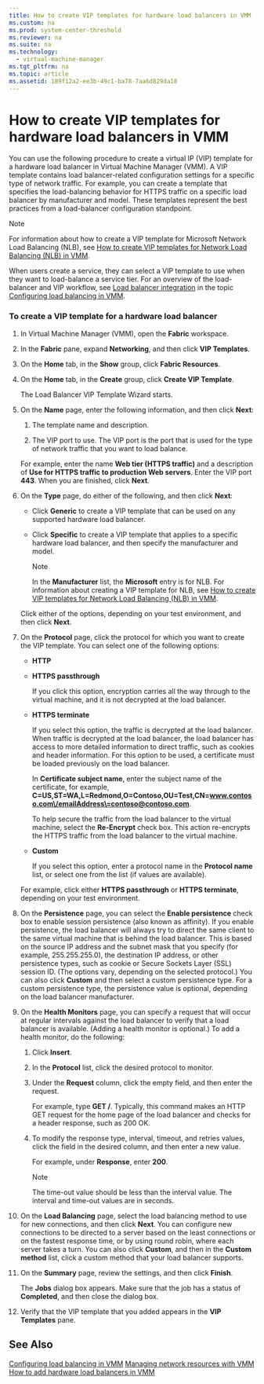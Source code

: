 ```yaml
---
title: How to create VIP templates for hardware load balancers in VMM
ms.custom: na
ms.prod: system-center-threshold
ms.reviewer: na
ms.suite: na
ms.technology: 
  - virtual-machine-manager
ms.tgt_pltfrm: na
ms.topic: article
ms.assetid: 189f12a2-ee3b-49c1-ba78-7aa6d829da10
---
```

# How to create VIP templates for hardware load balancers in VMM
You can use the following procedure to create a virtual IP \(VIP\) template for a hardware load balancer in Virtual Machine Manager \(VMM\). A VIP template contains load balancer\-related configuration settings for a specific type of network traffic. For example, you can create a template that specifies the load\-balancing behavior for HTTPS traffic on a specific load balancer by manufacturer and model. These templates represent the best practices from a load\-balancer configuration standpoint.

> [!NOTE]
> For information about how to create a VIP template for Microsoft Network Load Balancing \(NLB\), see [How to create VIP templates for Network Load Balancing &#40;NLB&#41; in VMM](How-to-create-VIP-templates-for-Network-Load-Balancing--NLB--in-VMM.md).

When users create a service, they can select a VIP template to use when they want to load\-balance a service tier. For an overview of the load\-balancer and VIP workflow, see [Load balancer integration](Configuring-load-balancing-in-VMM.md#BKMK_LoadBalancerIntegration) in the topic [Configuring load balancing in VMM](Configuring-load-balancing-in-VMM.md).

### To create a VIP template for a hardware load balancer

1.  In Virtual Machine Manager \(VMM\), open the **Fabric** workspace.

2.  In the **Fabric** pane, expand **Networking**, and then click **VIP Templates**.

3.  On the **Home** tab, in the **Show** group, click **Fabric Resources**.

4.  On the **Home** tab, in the **Create** group, click **Create VIP Template**.

    The Load Balancer VIP Template Wizard starts.

5.  On the **Name** page, enter the following information, and then click **Next**:

    1.  The template name and description.

    2.  The VIP port to use. The VIP port is the port that is used for the type of network traffic that you want to load balance.

    For example, enter the name **Web tier \(HTTPS traffic\)** and a description of **Use for HTTPS traffic to production Web servers**. Enter the VIP port **443**. When you are finished, click **Next**.

6.  On the **Type** page, do either of the following, and then click **Next**:

    -   Click **Generic** to create a VIP template that can be used on any supported hardware load balancer.

    -   Click **Specific** to create a VIP template that applies to a specific hardware load balancer, and then specify the manufacturer and model.

        > [!NOTE]
        > In the **Manufacturer** list, the **Microsoft** entry is for NLB. For information about creating a VIP template for NLB, see [How to create VIP templates for Network Load Balancing &#40;NLB&#41; in VMM](How-to-create-VIP-templates-for-Network-Load-Balancing--NLB--in-VMM.md).

    Click either of the options, depending on your test environment, and then click **Next**.

7.  On the **Protocol** page, click the protocol for which you want to create the VIP template. You can select one of the following options:

    -   **HTTP**

    -   **HTTPS passthrough**

        If you click this option, encryption carries all the way through to the virtual machine, and it is not decrypted at the load balancer.

    -   **HTTPS terminate**

        If you select this option, the traffic is decrypted at the load balancer. When traffic is decrypted at the load balancer, the load balancer has access to more detailed information to direct traffic, such as cookies and header information. For this option to be used, a certificate must be loaded previously on the load balancer.

        In **Certificate subject name**, enter the subject name of the certificate, for example, **C\=US,ST\=WA,L\=Redmond,O\=Contoso,OU\=Test,CN\=www.contoso.com\/emailAddress\=contoso@contoso.com**.

        To help secure the traffic from the load balancer to the virtual machine, select the **Re\-Encrypt** check box. This action re\-encrypts the HTTPS traffic from the load balancer to the virtual machine.

    -   **Custom**

        If you select this option, enter a protocol name in the **Protocol name** list, or select one from the list \(if values are available\).

    For example, click either **HTTPS passthrough** or **HTTPS terminate**, depending on your test environment.

8.  On the **Persistence** page, you can select the **Enable persistence** check box to enable session persistence \(also known as affinity\). If you enable persistence, the load balancer will always try to direct the same client to the same virtual machine that is behind the load balancer. This is based on the source IP address and the subnet mask that you specify \(for example, 255.255.255.0\), the destination IP address, or other persistence types, such as cookie or Secure Sockets Layer \(SSL\) session ID. \(The options vary, depending on the selected protocol.\) You can also click **Custom** and then select a custom persistence type. For a custom persistence type, the persistence value is optional, depending on the load balancer manufacturer.

9. On the **Health Monitors** page, you can specify a request that will occur at regular intervals against the load balancer to verify that a load balancer is available. \(Adding a health monitor is optional.\) To add a health monitor, do the following:

    1.  Click **Insert**.

    2.  In the **Protocol** list, click the desired protocol to monitor.

    3.  Under the **Request** column, click the empty field, and then enter the request.

        For example, type **GET \/**. Typically, this command makes an HTTP GET request for the home page of the load balancer and checks for a header response, such as 200 OK.

    4.  To modify the response type, interval, timeout, and retries values, click the field in the desired column, and then enter a new value.

        For example, under **Response**, enter **200**.

        > [!NOTE]
        > The time\-out value should be less than the interval value. The interval and time\-out values are in seconds.

10. On the **Load Balancing** page, select the load balancing method to use for new connections, and then click **Next**. You can configure new connections to be directed to a server based on the least connections or on the fastest response time, or by using round robin, where each server takes a turn. You can also click **Custom**, and then in the **Custom method** list, click a custom method that your load balancer supports.

11. On the **Summary** page, review the settings, and then click **Finish**.

    The **Jobs** dialog box appears. Make sure that the job has a status of **Completed**, and then close the dialog box.

12. Verify that the VIP template that you added appears in the **VIP Templates** pane.

## See Also
[Configuring load balancing in VMM](Configuring-load-balancing-in-VMM.md)
[Managing network resources with VMM](Managing-network-resources-with-VMM.md)
[How to add hardware load balancers in VMM](How-to-add-hardware-load-balancers-in-VMM.md)


